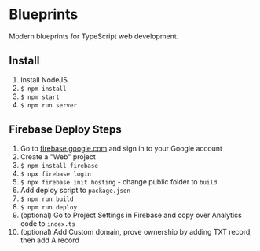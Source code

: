 # Blueprints

Modern blueprints for TypeScript web development.

## Install

1. Install NodeJS
2. `$ npm install`
3. `$ npm start`
4. `$ npm run server`

## Firebase Deploy Steps

1. Go to [firebase.google.com](https://firebase.google.com) and sign in to your Google account
2. Create a "Web" project
3. `$ npm install firebase`
4. `$ npx firebase login`
5. `$ npx firebase init hosting` - change public folder to `build`
6. Add deploy script to `package.json`
7. `$ npm run build`
8. `$ npm run deploy`
9. (optional) Go to Project Settings in Firebase and copy over Analytics code to `index.ts`
10. (optional) Add Custom domain, prove ownership by adding TXT record, then add A record